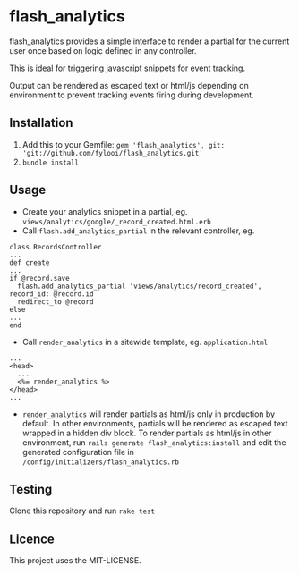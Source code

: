 # flash_analytics

flash_analytics provides a simple interface to render a partial for the current user once based on logic defined in any controller.

This is ideal for triggering javascript snippets for event tracking.

Output can be rendered as escaped text or html/js depending on environment to prevent tracking events firing during development.

## Installation
  1. Add this to your Gemfile:
    `gem 'flash_analytics', git: 'git://github.com/fylooi/flash_analytics.git'`
  2. `bundle install`

## Usage
- Create your analytics snippet in a partial, eg. `views/analytics/google/_record_created.html.erb`
- Call `flash.add_analytics_partial` in the relevant controller, eg.
```
class RecordsController
...
def create
...
if @record.save
  flash.add_analytics_partial 'views/analytics/record_created', record_id: @record.id
  redirect_to @record
else
...
end
```
- Call `render_analytics` in a sitewide template, eg. `application.html`
```
...
<head>
  ...
  <%= render_analytics %>
</head>
...
```
- `render_analytics` will render partials as html/js only in production by default. In other environments, partials will be rendered as escaped text wrapped in a hidden div block. To render partials as html/js in other environment, run `rails generate flash_analytics:install` and edit the generated configuration file in `/config/initializers/flash_analytics.rb`

## Testing
Clone this repository and run `rake test`

## Licence

This project uses the MIT-LICENSE.